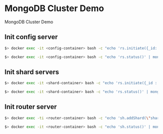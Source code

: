 # MongoDB Cluster Demo
MongoDB Cluster Demo

## Init config server

```sh
$> docker exec -it <config-container> bash -c "echo 'rs.initiate({_id: \"mongoconf\",configsvr: true, members: [{ _id : 0, host : \"mongo-config\" }]})' | mongo"

$> docker exec -it <config-container> bash -c "echo 'rs.status()' | mongo"
```

## Init shard servers

```sh
$> docker exec -it <shard-container> bash -c "echo 'rs.initiate({_id : \"shard1\", members: [{ _id : 0, host : \"mongo-shard1-node1\" },{ _id : 1, host : \"mongo-shard1-node2\" },{ _id : 2, host : \"mongo-shard1-node3\" }]})' | mongo"

$> docker exec -it <shard-container> bash -c "echo 'rs.status()' | mongo"
```

## Init router server

```sh
$> docker exec -ti <router-container> bash -c "echo 'sh.addShard(\"shard1/mongo-shard1-node1\")' | mongo"

$> docker exec -it <router-container> bash -c "echo 'sh.status()' | mongo "
```
